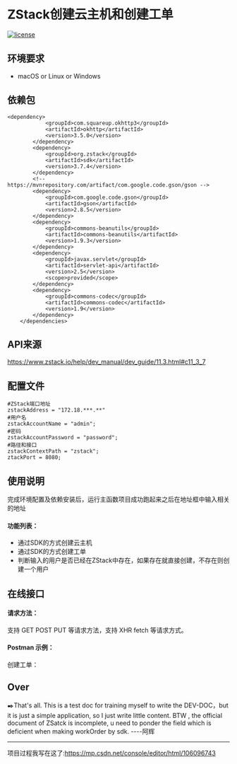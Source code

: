 # ZStack创建云主机和创建工单

[![license](https://img.shields.io/github/license/snakejordan/administrative-divisions-of-China-on-Python.svg)](https://github.com/snakejordan/administrative-divisions-of-China-on-Python/blob/master/LICENSE)

## 环境要求

- macOS or Linux or Windows

## 依赖包
```
<dependency>
            <groupId>com.squareup.okhttp3</groupId>
            <artifactId>okhttp</artifactId>
            <version>3.5.0</version>
        </dependency>
        <dependency>
            <groupId>org.zstack</groupId>
            <artifactId>sdk</artifactId>
            <version>3.7.4</version>
        </dependency>
        <!-- https://mvnrepository.com/artifact/com.google.code.gson/gson -->
        <dependency>
            <groupId>com.google.code.gson</groupId>
            <artifactId>gson</artifactId>
            <version>2.8.5</version>
        </dependency>
        <dependency>
            <groupId>commons-beanutils</groupId>
            <artifactId>commons-beanutils</artifactId>
            <version>1.9.3</version>
        </dependency>
        <dependency>
            <groupId>javax.servlet</groupId>
            <artifactId>servlet-api</artifactId>
            <version>2.5</version>
            <scope>provided</scope>
        </dependency>
        <dependency>
            <groupId>commons-codec</groupId>
            <artifactId>commons-codec</artifactId>
            <version>1.9</version>
        </dependency>
    </dependencies>
```


## API来源

https://www.zstack.io/help/dev_manual/dev_guide/11.3.html#c11_3_7

## 配置文件

```
#ZStack端口地址
zstackAddress = "172.18.***.**"
#用户名
zstackAccountName = "admin";
#密码
zstackAccountPassword = "password";
#路径和接口
zstackContextPath = "zstack";
ztackPort = 8080;

```

## 使用说明

完成环境配置及依赖安装后，运行主函数项目成功跑起来之后在地址框中输入相关的地址

#### 功能列表：

- 通过SDK的方式创建云主机
- 通过SDK的方式创建工单
- 判断输入的用户是否已经在ZStack中存在，如果存在就直接创建，不存在则创建一个用户

## 在线接口

#### 请求方法：

支持 GET POST PUT 等请求方法，支持 XHR fetch 等请求方式。

#### Postman 示例：

创建工单：





## Over

:black_nib:That's all. This is a test doc for training myself to write the DEV-DOC，but it is just a simple application, so  I  just write little content. BTW , the official document of ZSatck is incomplete, u need to ponder the field which is deficient when making workOrder by sdk.                  ----阿辉

------

项目过程我写在这了:https://mp.csdn.net/console/editor/html/106096743

